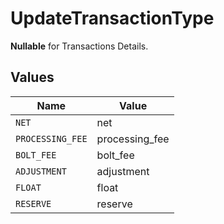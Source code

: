 # UpdateTransactionType

**Nullable** for Transactions Details.



## Values

| Name             | Value            |
| ---------------- | ---------------- |
| `NET`            | net              |
| `PROCESSING_FEE` | processing_fee   |
| `BOLT_FEE`       | bolt_fee         |
| `ADJUSTMENT`     | adjustment       |
| `FLOAT`          | float            |
| `RESERVE`        | reserve          |